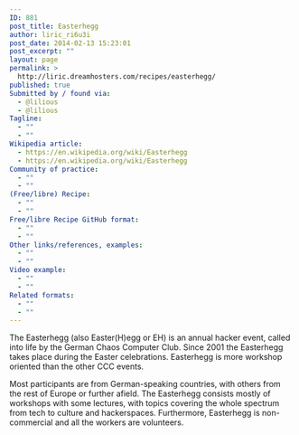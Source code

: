 ```yaml
---
ID: 881
post_title: Easterhegg
author: liric_ri6u3i
post_date: 2014-02-13 15:23:01
post_excerpt: ""
layout: page
permalink: >
  http://liric.dreamhosters.com/recipes/easterhegg/
published: true
Submitted by / found via:
  - @lilious
  - @lilious
Tagline:
  - ""
  - ""
Wikipedia article:
  - https://en.wikipedia.org/wiki/Easterhegg
  - https://en.wikipedia.org/wiki/Easterhegg
Community of practice:
  - ""
  - ""
(Free/libre) Recipe:
  - ""
  - ""
Free/libre Recipe GitHub format:
  - ""
  - ""
Other links/references, examples:
  - ""
  - ""
Video example:
  - ""
  - ""
Related formats:
  - ""
  - ""
---
```

The Easterhegg (also Easter(H)egg or EH) is an annual hacker event, called into life by the German Chaos Computer Club. Since 2001 the Easterhegg takes place during the Easter celebrations. Easterhegg is more workshop oriented than the other CCC events.

Most participants are from German-speaking countries, with others from the rest of Europe or further afield. The Easterhegg consists mostly of workshops with some lectures, with topics covering the whole spectrum from tech to culture and hackerspaces. Furthermore, Easterhegg is non-commercial and all the workers are volunteers.